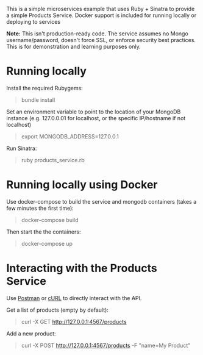 This is a simple microservices example that uses Ruby + Sinatra to provide a simple Products Service. Docker support is included for running locally or deploying to services

__Note:__ This isn't production-ready code. The service assumes no Mongo username/password, doesn't force SSL, or enforce security best practices. This is for demonstration and learning purposes only. 

# Running locally

Install the required Rubygems:

> bundle install

Set an environment variable to point to the location of your MongoDB instance (e.g. 127.0.0.01 for localhost, or the specific IP/hostname if not localhost)

> export MONGODB_ADDRESS=127.0.0.1

Run Sinatra:

> ruby products_service.rb

# Running locally using Docker

Use docker-compose to build the service and mongodb containers (takes a few minutes the first time):

> docker-compose build

Then start the the containers:

> docker-compose up


# Interacting with the Products Service

Use [Postman](https://www.getpostman.com) or [cURL](https://curl.haxx.se/) to directly interact with the API. 

Get a list of products (empty by default):

> curl -X GET http://127.0.0.1:4567/products

Add a new product:

> curl -X POST http://127.0.0.1:4567/products -F "name=My Product"
>
>
